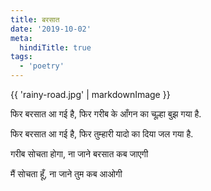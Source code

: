 ```yaml
---
title: बरसात
date: '2019-10-02'
meta:
  hindiTitle: true
tags:
  - 'poetry'
---
```


{{ 'rainy-road.jpg' | markdownImage }}

फिर बरसात आ गई है,
फिर गरीब के आँगन का चूल्हा बुझ गया है.

फिर बरसात आ गई है,
फिर तुम्हारी यादो का दिया जल गया है.

गरीब सोचता होगा,
ना जाने बरसात कब जाएगी

मैं सोचता हूँ,
ना जाने तुम कब आओगी
